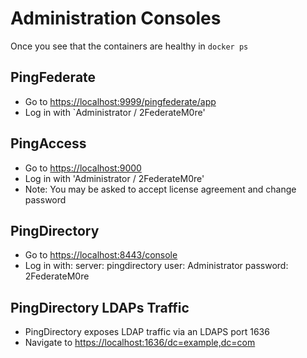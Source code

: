 # Administration Consoles

Once you see that the containers are healthy in `docker ps`

## PingFederate

* Go to [https://localhost:9999/pingfederate/app](https://localhost:9999/pingfederate/app)
* Log in with `Administrator / 2FederateM0re'

## PingAccess

* Go to [https://localhost:9000](https://localhost:9000)
* Log in with 'Administrator / 2FederateM0re'
* Note: You may be asked to accept license agreement and change password

## PingDirectory

* Go to [https://localhost:8443/console](https://localhost:8443/console)
* Log in with:
 server: pingdirectory
 user: Administrator
 password: 2FederateM0re

## PingDirectory LDAPs Traffic

* PingDirectory exposes LDAP traffic via an LDAPS port 1636
* Navigate to [https://localhost:1636/dc=example,dc=com](https://localhost:1636/dc=example,dc=com)
